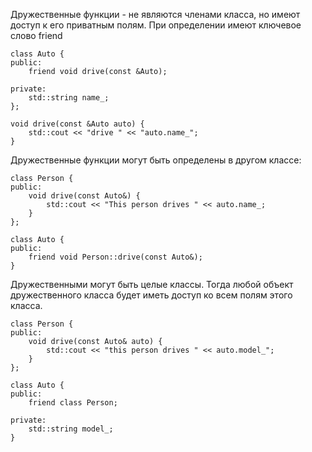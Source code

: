 Дружественные функции - не являются членами класса, но имеют доступ к его приватным полям. При определении имеют ключевое слово friend
```
class Auto {
public:
	friend void drive(const &Auto);

private:
	std::string name_;
};

void drive(const &Auto auto) {
	std::cout << "drive " << "auto.name_";
}
```

Дружественные функции могут быть определены в другом классе:
```
class Person {
public:
	void drive(const Auto&) {
		std::cout << "This person drives " << auto.name_;
	}
};

class Auto {
public:
	friend void Person::drive(const Auto&);
}
```

Дружественными могут быть целые классы. Тогда любой объект дружественного класса будет иметь доступ ко всем полям этого класса. 
```
class Person {
public:
	void drive(const Auto& auto) {
		std::cout << "this person drives " << auto.model_";
	}
};

class Auto {
public:
	friend class Person;

private: 
	std::string model_;
}
```
